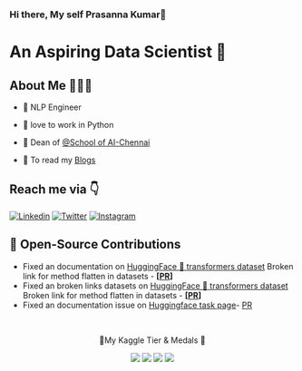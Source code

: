 ### Hi there, My self Prasanna Kumar👋


# An Aspiring Data Scientist 🚀 

## About Me 🤷🏻‍♂️

* 📱 NLP Engineer

* 🐶 love to work in Python

* 🚀 Dean of [@School of AI-Chennai](https://github.com/SoaiChennai)

* 🐶 To read my [Blogs](https://vpkprasanna.blogspot.com/)

<!-- * 🤓 UI/UX Designer

* 😌 Founder of [@TheCodeMonks](https://github.com/TheCodeMonks) Open Source Organisation

* 🐶 Creator of Blue Cross Of India App

* 📸 Tech Youtuber 

* 📝 Open Source Contributor -->


## 


## Reach me via 👇

[![Linkedin](https://img.shields.io/badge/LinkedIn-blue.svg?style=for-the-badge&logo=linkedin)](https://www.linkedin.com/in/vpkprasanna/)
[![Twitter](https://img.shields.io/badge/Twitter-skyblue.svg?style=for-the-badge&logo=twitter)](https://twitter.com/VpkPrasanna)
[![Instagram](https://img.shields.io/badge/Instagram-gray.svg?style=for-the-badge&logo=instagram)](https://www.instagram.com/its_vpk/)
<!-- [![Dribbble](https://img.shields.io/badge/Dribbble-pink.svg?style=for-the-badge&logo=dribbble)](https://dribbble.com/spikeysanju)
[![Dev.to](https://img.shields.io/badge/Dev.to-black.svg?style=for-the-badge&logo=dev)](https://dev.to/sanjay_spikey) -->

## 📝 Open-Source Contributions
- Fixed an documentation on [HuggingFace 🤗 transformers dataset](https://huggingface.co/docs/datasets/index) Broken link for method flatten in datasets - **[[PR](https://github.com/huggingface/transformers/pull/27560)]**
- Fixed an broken links datasets on [HuggingFace 🤗 transformers dataset](https://huggingface.co/docs/datasets/index) Broken link for method flatten in datasets - **[[PR](https://github.com/huggingface/transformers/pull/27569)]** 
- Fixed an documentation issue on [Huggingface task page](https://huggingface.co/tasks/table-question-answering)- [PR](https://github.com/huggingface/huggingface.js/pull/418)

<!-- 
![competition](https://road-to-kaggle-grandmaster.vercel.app/api/badges/subinium/competition)
![dataset](https://road-to-kaggle-grandmaster.vercel.app/api/badges/{vpkprasanna}/dataset)
![notebook](https://road-to-kaggle-grandmaster.vercel.app/api/badges/{vpkprasanna}/notebook)
![discussion](https://road-to-kaggle-grandmaster.vercel.app/api/badges/{vpkprasanna}/discussion) -->

<p align="center">

  <br/>
  <p align="center">🥇My Kaggle Tier & Medals 🥇</p>
 
</p>

<p align="center">
  <img src="https://road-to-kaggle-grandmaster.vercel.app/api/badges/vpkprasanna/competition/light" />
<img src="https://road-to-kaggle-grandmaster.vercel.app/api/badges/vpkprasanna/dataset/light" />
<img src="https://road-to-kaggle-grandmaster.vercel.app/api/badges/vpkprasanna/notebook/light" />
<img src="https://road-to-kaggle-grandmaster.vercel.app/api/badges/vpkprasanna/discussion/light" />
</p>

